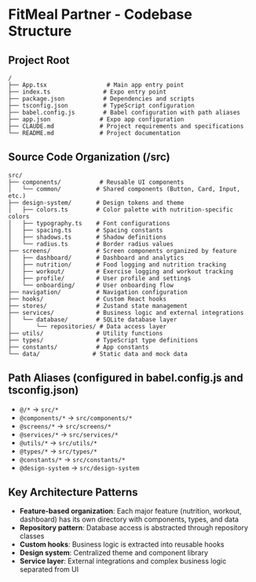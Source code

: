 # FitMeal Partner - Codebase Structure

## Project Root
```
/
├── App.tsx                 # Main app entry point
├── index.ts               # Expo entry point
├── package.json           # Dependencies and scripts
├── tsconfig.json          # TypeScript configuration
├── babel.config.js        # Babel configuration with path aliases
├── app.json              # Expo app configuration
├── CLAUDE.md             # Project requirements and specifications
└── README.md             # Project documentation
```

## Source Code Organization (/src)
```
src/
├── components/           # Reusable UI components
│   └── common/          # Shared components (Button, Card, Input, etc.)
├── design-system/       # Design tokens and theme
│   ├── colors.ts        # Color palette with nutrition-specific colors
│   ├── typography.ts    # Font configurations
│   ├── spacing.ts       # Spacing constants
│   ├── shadows.ts       # Shadow definitions
│   └── radius.ts        # Border radius values
├── screens/             # Screen components organized by feature
│   ├── dashboard/       # Dashboard and analytics
│   ├── nutrition/       # Food logging and nutrition tracking
│   ├── workout/         # Exercise logging and workout tracking
│   ├── profile/         # User profile and settings
│   └── onboarding/      # User onboarding flow
├── navigation/          # Navigation configuration
├── hooks/               # Custom React hooks
├── stores/              # Zustand state management
├── services/            # Business logic and external integrations
│   └── database/        # SQLite database layer
│       └── repositories/ # Data access layer
├── utils/               # Utility functions
├── types/               # TypeScript type definitions
├── constants/           # App constants
└── data/               # Static data and mock data
```

## Path Aliases (configured in babel.config.js and tsconfig.json)
- `@/*` → `src/*`
- `@components/*` → `src/components/*`  
- `@screens/*` → `src/screens/*`
- `@services/*` → `src/services/*`
- `@utils/*` → `src/utils/*`
- `@types/*` → `src/types/*`
- `@constants/*` → `src/constants/*`
- `@design-system` → `src/design-system`

## Key Architecture Patterns
- **Feature-based organization**: Each major feature (nutrition, workout, dashboard) has its own directory with components, types, and data
- **Repository pattern**: Database access is abstracted through repository classes
- **Custom hooks**: Business logic is extracted into reusable hooks
- **Design system**: Centralized theme and component library
- **Service layer**: External integrations and complex business logic separated from UI